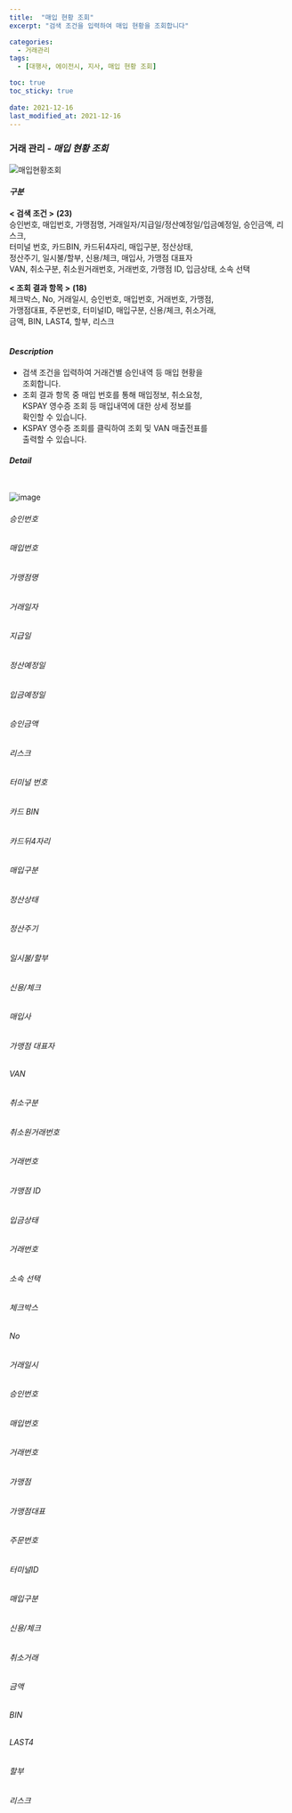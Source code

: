 ```yaml
---
title:  "매입 현황 조회"
excerpt: "검색 조건을 입력하여 매입 현황을 조회합니다"

categories:
  - 거래관리
tags:
  - [대행사, 에이전시, 지사, 매입 현황 조회]

toc: true
toc_sticky: true
 
date: 2021-12-16
last_modified_at: 2021-12-16
---
```

### 거래 관리 - *매입 현황 조회*
![매입현황조회]()

#### *구분* <br>
**< 검색 조건 >** **(23)**<br>
승인번호, 매입번호, 가맹점명, 거래일자/지급일/정산예정일/입금예정일, 승인금액, 리스크,<br>터미널 번호, 카드BIN, 카드뒤4자리, 매입구분, 정산상태,<br>정산주기, 일시불/할부, 신용/체크, 매입사, 가맹점 대표자<br>VAN, 취소구분, 취소원거래번호, 거래번호, 가맹점 ID, 입금상태, 소속 선택
<br>

**< 조회 결과 항목 >** **(18)**
<br>체크박스, No, 거래일시, 승인번호, 매입번호, 거래번호, 가맹점,<br> 가맹점대표, 주문번호, 터미널ID, 매입구분, 신용/체크, 취소거래,<br> 금액, BIN, LAST4, 할부, 리스크
<br>
<br>

#### *Description*
- 검색 조건을 입력하여 거래건별 승인내역 등 매입 현황을<br>조회합니다.
- 조회 결과 항목 중 매입 번호를 통해 매입정보, 취소요청,<br>KSPAY 영수증 조회 등 매입내역에 대한 상세 정보를<br>확인할 수 있습니다.
- KSPAY 영수증 조회를 클릭하여 조회 및 VAN 매출전표를<br>출력할 수 있습니다.

#### *Detail*
<br>

![image]()
###### 승인번호
###### 매입번호
###### 가맹점명
###### 거래일자
###### 지급일
###### 정산예정일
###### 입금예정일
###### 승인금액
###### 리스크
###### 터미널 번호
###### 카드 BIN
###### 카드뒤4자리
###### 매입구분
###### 정산상태
###### 정산주기
###### 일시불/할부
###### 신용/체크
###### 매입사
###### 가맹점 대표자
###### VAN
###### 취소구분
###### 취소원거래번호
###### 거래번호
###### 가맹점 ID
###### 입금상태
###### 거래번호
###### 소속 선택

###### 체크박스
###### No
###### 거래일시
###### 승인번호
###### 매입번호
###### 거래번호
###### 가맹점
###### 가맹점대표
###### 주문번호
###### 터미널ID
###### 매입구분
###### 신용/체크
###### 취소거래
###### 금액
###### BIN
###### LAST4
###### 할부
###### 리스크
